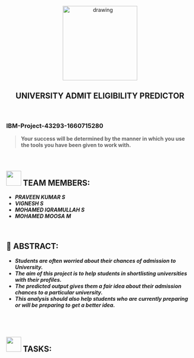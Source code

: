 <br>
<div align="center">
<img src="https://img.icons8.com/nolan/512/ibm.png"  align="center" alt="drawing" width="200" />
  <h2 align="center"> <b>UNIVERSITY ADMIT ELIGIBILITY PREDICTOR <b><br></h2>

  </div>
 <br> 
 <h3>IBM-Project-43293-1660715280</h3>  
    
    
> Your success will be determined by the manner in which you use the tools you have been given to work with.  
<br>
  

<h2><img src="https://raw.githubusercontent.com/Tarikul-Islam-Anik/Animated-Fluent-Emojis/master/Emojis/People%20with%20professions/Man%20Technologist%20Light%20Skin%20Tone.png" width="40px"> TEAM MEMBERS: </h2> 
<ul><i>
  <li> PRAVEEN KUMAR S </li>
  <li> VIGNESH S </li>
  <li> MOHAMED IQRAMULLAH S </li>
  <li> MOHAMED MOOSA M </li>
  </i>
  </ul>
<br>
<h2>📃 ABSTRACT:</h2><i>
<ul>
<li>Students are often worried about their chances of admission to University. </li>
<li>The aim of this project is to help students in shortlisting universities with their profiles. </li>
<li>The predicted output gives them a fair idea about their admission chances to a particular university. </li>
<li>This analysis should also help students who are currently preparing or will be preparing to get a better idea. </li>
  </i>
  </ul>
<br>
  


 <br>
  
  <!-- tasks -->
  <h2> <img src="https://raw.githubusercontent.com/Tarikul-Islam-Anik/Animated-Fluent-Emojis/master/Emojis/Hand%20gestures/Mechanical%20Arm.png" width="40px"> TASKS: </h2>
  

